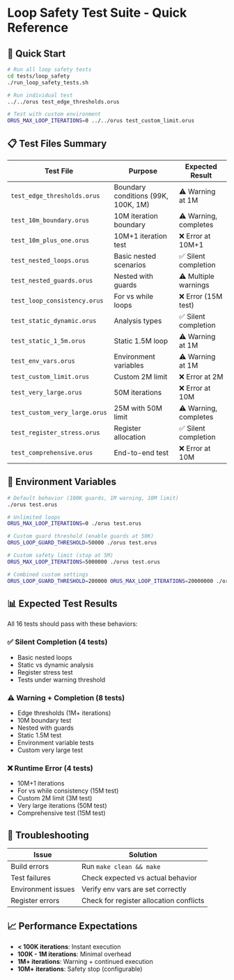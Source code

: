 # Loop Safety Test Suite - Quick Reference

## 🚀 Quick Start

```bash
# Run all loop safety tests
cd tests/loop_safety
./run_loop_safety_tests.sh

# Run individual test
../../orus test_edge_thresholds.orus

# Test with custom environment
ORUS_MAX_LOOP_ITERATIONS=0 ../../orus test_custom_limit.orus
```

## 📋 Test Files Summary

| Test File | Purpose | Expected Result |
|-----------|---------|-----------------|
| `test_edge_thresholds.orus` | Boundary conditions (99K, 100K, 1M) | ⚠️ Warning at 1M |
| `test_10m_boundary.orus` | 10M iteration boundary | ⚠️ Warning, completes |
| `test_10m_plus_one.orus` | 10M+1 iteration test | ❌ Error at 10M+1 |
| `test_nested_loops.orus` | Basic nested scenarios | ✅ Silent completion |
| `test_nested_guards.orus` | Nested with guards | ⚠️ Multiple warnings |
| `test_loop_consistency.orus` | For vs while loops | ❌ Error (15M test) |
| `test_static_dynamic.orus` | Analysis types | ✅ Silent completion |
| `test_static_1_5m.orus` | Static 1.5M loop | ⚠️ Warning at 1M |
| `test_env_vars.orus` | Environment variables | ⚠️ Warning at 1M |
| `test_custom_limit.orus` | Custom 2M limit | ❌ Error at 2M |
| `test_very_large.orus` | 50M iterations | ❌ Error at 10M |
| `test_custom_very_large.orus` | 25M with 50M limit | ⚠️ Warning, completes |
| `test_register_stress.orus` | Register allocation | ✅ Silent completion |
| `test_comprehensive.orus` | End-to-end test | ❌ Error at 10M |

## 🔧 Environment Variables

```bash
# Default behavior (100K guards, 1M warning, 10M limit)
./orus test.orus

# Unlimited loops
ORUS_MAX_LOOP_ITERATIONS=0 ./orus test.orus

# Custom guard threshold (enable guards at 50K)
ORUS_LOOP_GUARD_THRESHOLD=50000 ./orus test.orus

# Custom safety limit (stop at 5M)
ORUS_MAX_LOOP_ITERATIONS=5000000 ./orus test.orus

# Combined custom settings
ORUS_LOOP_GUARD_THRESHOLD=200000 ORUS_MAX_LOOP_ITERATIONS=20000000 ./orus test.orus
```

## 📊 Expected Test Results

All 16 tests should pass with these behaviors:

### ✅ Silent Completion (4 tests)
- Basic nested loops 
- Static vs dynamic analysis
- Register stress test
- Tests under warning threshold

### ⚠️ Warning + Completion (8 tests)
- Edge thresholds (1M+ iterations)
- 10M boundary test
- Nested with guards
- Static 1.5M test
- Environment variable tests
- Custom very large test

### ❌ Runtime Error (4 tests)
- 10M+1 iterations
- For vs while consistency (15M test)
- Custom 2M limit (3M test)
- Very large iterations (50M test)
- Comprehensive test (15M test)

## 🐛 Troubleshooting

| Issue | Solution |
|-------|----------|
| Build errors | Run `make clean && make` |
| Test failures | Check expected vs actual behavior |
| Environment issues | Verify env vars are set correctly |
| Register errors | Check for register allocation conflicts |

## 📈 Performance Expectations

- **< 100K iterations**: Instant execution
- **100K - 1M iterations**: Minimal overhead
- **1M+ iterations**: Warning + continued execution
- **10M+ iterations**: Safety stop (configurable)